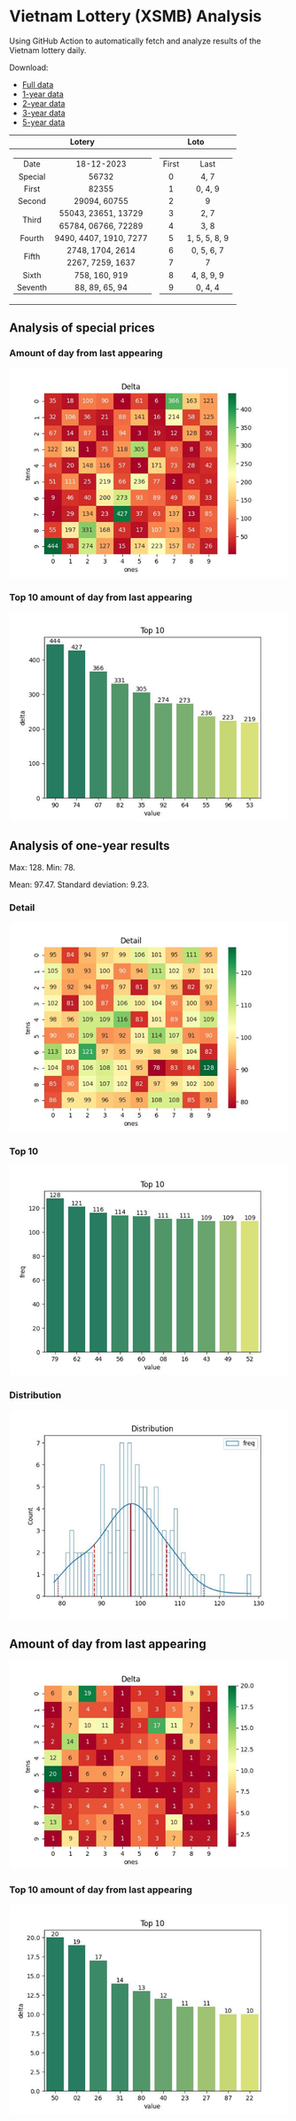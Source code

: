 # Vietnam Lottery (XSMB) Analysis

Using GitHub Action to automatically fetch and analyze results of the Vietnam lottery daily.

Download:

* [Full data](https://raw.githubusercontent.com/khiemdoan/vietnam-lottery-xsmb-analysis/main/results/xsmb.csv)
* [1-year data](https://raw.githubusercontent.com/khiemdoan/vietnam-lottery-xsmb-analysis/main/results/xsmb_1_year.csv)
* [2-year data](https://raw.githubusercontent.com/khiemdoan/vietnam-lottery-xsmb-analysis/main/results/xsmb_2_year.csv)
* [3-year data](https://raw.githubusercontent.com/khiemdoan/vietnam-lottery-xsmb-analysis/main/results/xsmb_3_year.csv)
* [5-year data](https://raw.githubusercontent.com/khiemdoan/vietnam-lottery-xsmb-analysis/main/results/xsmb_5_year.csv)

| Lotery      | Loto |
| :-----------: | :-----------: |
| <table><tr><td>Date</td><td>18-12-2023</td></tr><tr><td>Special</td><td>56732</td></tr><tr><td>First</td><td>82355</td></tr><tr><td>Second</td><td>29094, 60755</td></tr><tr><td rowspan="2">Third</td><td>55043, 23651, 13729</td></tr><tr><td>65784, 06766, 72289</td></tr><tr><td>Fourth</td><td>9490, 4407, 1910, 7277</td></tr><tr><td rowspan="2">Fifth</td><td>2748, 1704, 2614</td></tr><tr><td>2267, 7259, 1637</td></tr><tr><td>Sixth</td><td>758, 160, 919</td></tr><tr><td>Seventh</td><td>88, 89, 65, 94</td></tr></table> | <table><tr><td>First</td><td>Last</td></tr><tr><td>0</td><td>4, 7</td></tr><tr><td>1</td><td>0, 4, 9</td></tr><tr><td>2</td><td>9</td></tr><tr><td>3</td><td>2, 7</td></tr><tr><td>4</td><td>3, 8</td></tr><tr><td>5</td><td>1, 5, 5, 8, 9</td></tr><tr><td>6</td><td>0, 5, 6, 7</td></tr><tr><td>7</td><td>7</td></tr><tr><td>8</td><td>4, 8, 9, 9</td></tr><tr><td>9</td><td>0, 4, 4</td></tr></table> |


<h2>Analysis of special prices</h2>

<h3>Amount of day from last appearing</h3>

![Delta](images/special_delta.jpg)

<h3>Top 10 amount of day from last appearing</h3>

![Delta top 10](images/special_delta_top_10.jpg)

<h2>Analysis of one-year results</h2>

Max: 128. Min: 78.

Mean: 97.47. Standard deviation: 9.23.

<h3>Detail</h3>

![Detail](images/heatmap.jpg)

<h3>Top 10</h3>

![Top 10](images/top-10.jpg)

<h3>Distribution</h3>

![Distribution](images/distribution.jpg)

<h2>Amount of day from last appearing</h2>

![Delta](images/delta.jpg)

<h3>Top 10 amount of day from last appearing</h3>

![Delta top 10](images/delta_top_10.jpg)